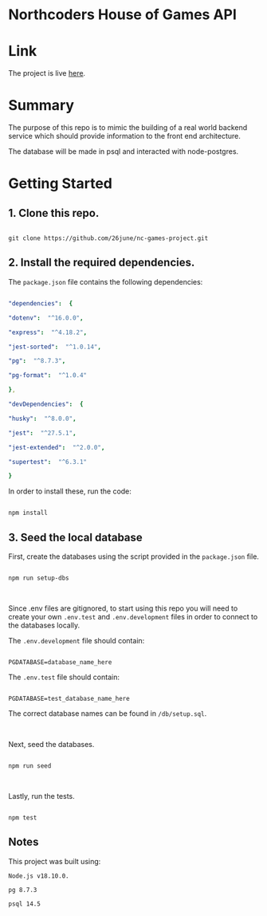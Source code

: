 # Northcoders House of Games API

# Link

The project is live [here](https://strange-lime-buffalo.cyclic.app/api).

# Summary

The purpose of this repo is to mimic the building of a real world backend service which should provide information to the front end architecture.

The database will be made in psql and interacted with node-postgres.

# Getting Started

## 1. Clone this repo.

```

git clone https://github.com/26june/nc-games-project.git

```

## 2. Install the required dependencies.

The `package.json` file contains the following dependencies:

```yaml

"dependencies":  {

"dotenv":  "^16.0.0",

"express":  "^4.18.2",

"jest-sorted":  "^1.0.14",

"pg":  "^8.7.3",

"pg-format":  "^1.0.4"

},

"devDependencies":  {

"husky":  "^8.0.0",

"jest":  "^27.5.1",

"jest-extended":  "^2.0.0",

"supertest":  "^6.3.1"

}

```

In order to install these, run the code:

```

npm install

```

## 3. Seed the local database

First, create the databases using the script provided in the `package.json` file.

```

npm run setup-dbs

```

<br>

Since .env files are gitignored, to start using this repo you will need to create your own `.env.test` and `.env.development` files in order to connect to the databases locally.

The `.env.development` file should contain:

```

PGDATABASE=database_name_here

```

The `.env.test` file should contain:

```

PGDATABASE=test_database_name_here

```

The correct database names can be found in `/db/setup.sql`.

<br>

Next, seed the databases.

```

npm run seed

```

<br>

Lastly, run the tests.

```

npm test

```

## Notes

This project was built using:

`Node.js v18.10.0.`

`pg 8.7.3`

`psql 14.5`
